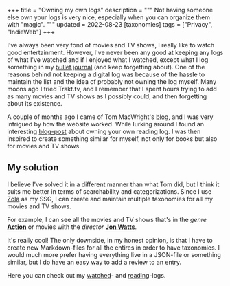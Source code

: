 +++
title = "Owning my own logs"
description = """
Not having someone else own your logs is very nice, especially when you can organize them with "magic".
"""
updated = 2022-08-23
[taxonomies]
tags = ["Privacy", "IndieWeb"]
+++

I've always been very fond of movies and TV shows, I really like to watch good
entertainment. However, I've never been any good at keeping any logs of what
I've watched and if I enjoyed what I watched, except what I log something in my
[bullet journal](https://en.wikipedia.org/wiki/Bullet_journal) (and keep
forgetting about). One of the reasons behind not keeping a digital log was
because of the hassle to maintain the list and the idea of probably not owning
the log myself. Many moons ago I tried Trakt.tv, and I remember that I spent
hours trying to add as many movies and TV shows as I possibly could, and then
forgetting about its existence.

A couple of months ago I came of Tom MacWright's [blog](https://macwright.com/),
and I was very intrigued by how the website worked. While lurking around I found
an interesting
[blog-post](https://macwright.com/2017/12/11/indieweb-reading.html) about owning
your own reading log. I was then inspired to create something similar for
myself, not only for books but also for movies and TV shows.

## My solution

I believe I've solved it in a different manner than what Tom did, but I think it
suits me better in terms of searchability and categorizations. Since I use
[Zola](https://getzola.org) as my SSG, I can create and maintain multiple
taxonomies for all my movies and TV shows.

For example, I can see all the movies and TV shows that's in the _genre_
[**Action**](/genres/action) or movies with the _director_
[**Jon Watts**](/director/jon-watts/).

It's really cool! The only downside, in my honest opinion, is that I have to
create new Markdown-files for all the entires in order to have taxonomies. I
would much more prefer having everything live in a JSON-file or something
similar, but I do have an easy way to add a review to an entry.

Here you can check out my [watched](@/logs/watched/_index.md)- and
[reading](@/logs/reading/_index.md)-logs.
